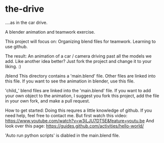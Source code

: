 # the-drive
....as in the car drive.

A blender animation and teamwork exercise.

This project will focus on:
Organizing blend files for teamwork.
Learning to use github.

The result: An animation of a car / camera driving past all the models we add. Like another idea better? Just fork the project and change it to your liking. :)

/blend
This directory contains a 'main.blend' file. Other files are linked into this file. If you want to see the animation in blender, use this file.

'child_' blend files are linked into the 'main.blend' file. If you want to add your own object to the animation, I suggest you fork this project, add the file in your own fork, and make a pull request.

How to get started:
Doing this requres a little knowledge of github.
If you need help, feel free to contact me. But first watch this video: https://www.youtube.com/watch?v=w3jLJU7DT5E&feature=youtu.be
And look over this page: https://guides.github.com/activities/hello-world/


'Auto run python scripts' is diabled in the main.blend file.

